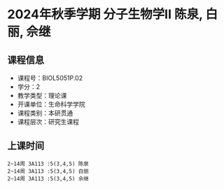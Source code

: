 # 2024年秋季学期 分子生物学II 陈泉, 白丽, 佘继






## 课程信息

- 课程号：BIOL5051P.02
- 学分：2
- 教学类型：理论课
- 开课单位：生命科学学院
- 课程类别：本研贯通
- 课程层次：研究生课程

## 上课时间

```
2~14周 3A113 :5(3,4,5) 陈泉
2~14周 3A113 :5(3,4,5) 白丽
2~14周 3A113 :5(3,4,5) 佘继
```

